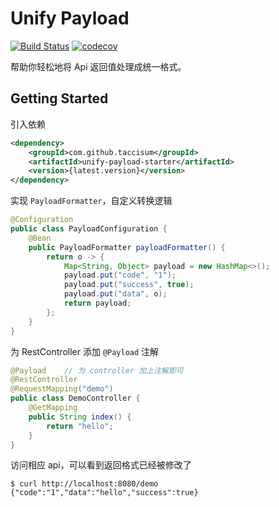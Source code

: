 # Unify Payload

[![Build Status](https://www.travis-ci.com/taccisum/unify-payload.svg?branch=master)](https://www.travis-ci.com/taccisum/unify-payload)
[![codecov](https://codecov.io/gh/taccisum/unify-payload/branch/main/graph/badge.svg?token=AFRo23WYix)](https://codecov.io/gh/taccisum/unify-payload)

帮助你轻松地将 Api 返回值处理成统一格式。

## Getting Started

引入依赖

```xml
<dependency>
    <groupId>com.github.taccisum</groupId>
    <artifactId>unify-payload-starter</artifactId>
    <version>{latest.version}</version>
</dependency>
```

实现 `PayloadFormatter`，自定义转换逻辑

```java
@Configuration
public class PayloadConfiguration {
    @Bean
    public PayloadFormatter payloadFormatter() {
        return o -> {
            Map<String, Object> payload = new HashMap<>();
            payload.put("code", "1");
            payload.put("success", true);
            payload.put("data", o);
            return payload;
        };
    }
}
```

为 RestController 添加 `@Payload` 注解

```java
@Payload	// 为 controller 加上注解即可
@RestController
@RequestMapping("demo")
public class DemoController {
    @GetMapping
    public String index() {
        return "hello";
    }
}
```

访问相应 api，可以看到返回格式已经被修改了

```shell
$ curl http://localhost:8080/demo
{"code":"1","data":"hello","success":true}
```





